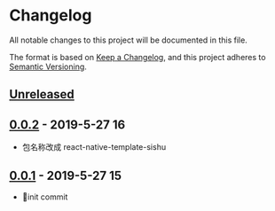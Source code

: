 # Changelog

All notable changes to this project will be documented in this file.

The format is based on [Keep a Changelog](https://keepachangelog.com/zh-CN/1.0.0/),
and this project adheres to [Semantic Versioning](https://semver.org/lang/zh-CN/).

## [Unreleased]

## [0.0.2] - 2019-5-27 16

- 包名称改成 react-native-template-sishu

## [0.0.1] - 2019-5-27 15

- :tada:init commit

[unreleased]: https://github.com/young-js/react-native-office-viewer/compare/v0.0.2...HEAD
[0.0.1]: https://github.com/young-js/react-native-office-viewer/releases/tag/v0.0.2
[0.0.2]: https://github.com/young-js/react-native-office-viewer/compare/v0.0.1...v0.0.2
[0.0.1]: https://github.com/young-js/react-native-office-viewer/releases/tag/v0.0.1
